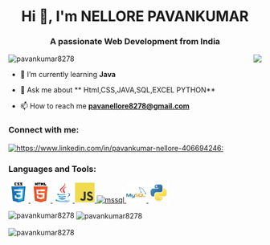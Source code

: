 
<h1 align="center">Hi 👋, I'm NELLORE PAVANKUMAR</h1>
<h3 align="center">A passionate Web Development from India</h3>
<img align="right"src="https://img.freepik.com/premium-vector/boy-coding-designing-with-pc-illustration_418302-2378.jpg>

<p align="left"> <img src="https://komarev.com/ghpvc/?username=pavankumar8278&label=Profile%20views&color=0e75b6&style=flat" alt="pavankumar8278" /> </p>

- 🌱 I’m currently learning **Java**

- 💬 Ask me about ** Html,CSS,JAVA,SQL,EXCEL PYTHON**

- 📫 How to reach me **pavanellore8278@gmail.com**

<h3 align="left">Connect with me:</h3>
<p align="left">
<a href="https://linkedin.com/in/https://www.linkedin.com/in/pavankumar-nellore-406694246:" target="blank"><img align="center" src="https://raw.githubusercontent.com/rahuldkjain/github-profile-readme-generator/master/src/images/icons/Social/linked-in-alt.svg" alt="https://www.linkedin.com/in/pavankumar-nellore-406694246:" height="30" width="40" /></a>
</p>

<h3 align="left">Languages and Tools:</h3>
<p align="left"> <a href="https://www.w3schools.com/css/" target="_blank" rel="noreferrer"> <img src="https://raw.githubusercontent.com/devicons/devicon/master/icons/css3/css3-original-wordmark.svg" alt="css3" width="40" height="40"/> </a> <a href="https://www.w3.org/html/" target="_blank" rel="noreferrer"> <img src="https://raw.githubusercontent.com/devicons/devicon/master/icons/html5/html5-original-wordmark.svg" alt="html5" width="40" height="40"/> </a> <a href="https://www.java.com" target="_blank" rel="noreferrer"> <img src="https://raw.githubusercontent.com/devicons/devicon/master/icons/java/java-original.svg" alt="java" width="40" height="40"/> </a> <a href="https://developer.mozilla.org/en-US/docs/Web/JavaScript" target="_blank" rel="noreferrer"> <img src="https://raw.githubusercontent.com/devicons/devicon/master/icons/javascript/javascript-original.svg" alt="javascript" width="40" height="40"/> </a> <a href="https://www.microsoft.com/en-us/sql-server" target="_blank" rel="noreferrer"> <img src="https://www.svgrepo.com/show/303229/microsoft-sql-server-logo.svg" alt="mssql" width="40" height="40"/> </a> <a href="https://www.mysql.com/" target="_blank" rel="noreferrer"> <img src="https://raw.githubusercontent.com/devicons/devicon/master/icons/mysql/mysql-original-wordmark.svg" alt="mysql" width="40" height="40"/> </a> <a href="https://www.python.org" target="_blank" rel="noreferrer"> <img src="https://raw.githubusercontent.com/devicons/devicon/master/icons/python/python-original.svg" alt="python" width="40" height="40"/> </a> </p>

<p><img align="left" src="https://github-readme-stats.vercel.app/api/top-langs?username=pavankumar8278&show_icons=true&locale=en&layout=compact" alt="pavankumar8278" /></p>

<p>&nbsp;<img align="center" src="https://github-readme-stats.vercel.app/api?username=pavankumar8278&show_icons=true&locale=en" alt="pavankumar8278" /></p>

<p><img align="center" src="https://github-readme-streak-stats.herokuapp.com/?user=pavankumar8278&" alt="pavankumar8278" /></p>





